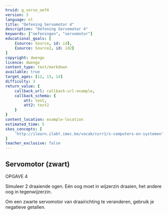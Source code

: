 ```yaml
---
hruid: g_servo_oef4
version: 3
language: nl
title: "Oefening Servomotor 4"
description: "Oefening Servomotor 4"
keywords: ["oefeningen", "servomotor"]
educational_goals: [
    {source: Source, id: id}, 
    {source: Source2, id: id2}
]
copyright: dwengo
licence: dwengo
content_type: text/markdown
available: true
target_ages: [12, 13, 14]
difficulty: 3
return_value: {
    callback_url: callback-url-example,
    callback_schema: {
        att: test,
        att2: test2
    }
}
content_location: example-location
estimated_time: 5
skos_concepts: [
    'http://ilearn.ilabt.imec.be/vocab/curr1/s-computers-en-systemen'
]
teacher_exclusive: false
---
```

## Servomotor (zwart)

OPGAVE 4

Simuleer 2 draaiende ogen. Eén oog moet in wijzerzin draaien, het andere oog in tegenwijzerzin.

<div class="alert alert-box alert-success">
Om een zwarte servomotor van draairichting te veranderen, gebruik je negatieve getallen.
</div>
